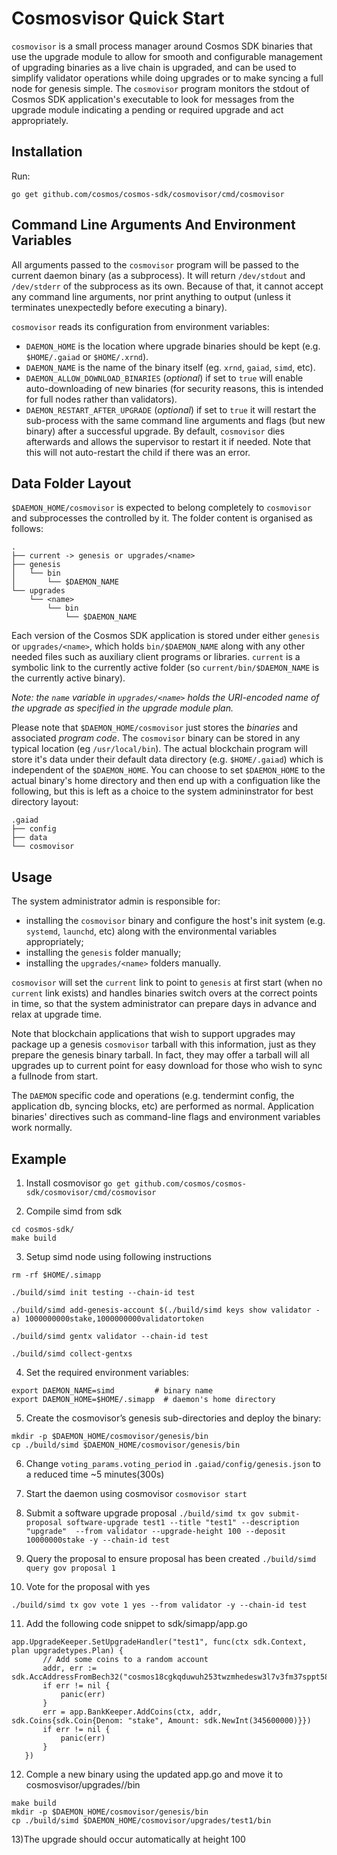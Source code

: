 # Cosmosvisor Quick Start

`cosmovisor` is a small process manager around Cosmos SDK binaries that use the upgrade module to allow
for smooth and configurable management of upgrading binaries as a live chain is upgraded, and can be
used to simplify validator operations while doing upgrades or to make syncing a full node for genesis
simple. The `cosmovisor` program monitors the stdout of Cosmos SDK application's executable to look for
messages from the upgrade module indicating a pending or required upgrade and act appropriately.

## Installation

Run:

`go get github.com/cosmos/cosmos-sdk/cosmovisor/cmd/cosmovisor`

## Command Line Arguments And Environment Variables

All arguments passed to the `cosmovisor` program will be passed to the current daemon binary (as a subprocess).
It will return `/dev/stdout` and `/dev/stderr` of the subprocess as its own. Because of that, it cannot accept
any command line arguments, nor print anything to output (unless it terminates unexpectedly before executing a
binary).

`cosmovisor` reads its configuration from environment variables:

* `DAEMON_HOME` is the location where upgrade binaries should be kept (e.g. `$HOME/.gaiad` or `$HOME/.xrnd`).
* `DAEMON_NAME` is the name of the binary itself (eg. `xrnd`, `gaiad`, `simd`, etc).
* `DAEMON_ALLOW_DOWNLOAD_BINARIES` (*optional*) if set to `true` will enable auto-downloading of new binaries
(for security reasons, this is intended for full nodes rather than validators).
* `DAEMON_RESTART_AFTER_UPGRADE` (*optional*) if set to `true` it will restart the sub-process with the same
command line arguments and flags (but new binary) after a successful upgrade. By default, `cosmovisor` dies
afterwards and allows the supervisor to restart it if needed. Note that this will not auto-restart the child
if there was an error.

## Data Folder Layout

`$DAEMON_HOME/cosmovisor` is expected to belong completely to `cosmovisor` and 
subprocesses the controlled by it. The folder content is organised as follows:

```
.
├── current -> genesis or upgrades/<name>
├── genesis
│   └── bin
│       └── $DAEMON_NAME
└── upgrades
    └── <name>
        └── bin
            └── $DAEMON_NAME
```

Each version of the Cosmos SDK application is stored under either `genesis` or `upgrades/<name>`, which holds `bin/$DAEMON_NAME`
along with any other needed files such as auxiliary client programs or libraries. `current` is a symbolic link to the currently
active folder (so `current/bin/$DAEMON_NAME` is the currently active binary).

*Note: the `name` variable in `upgrades/<name>` holds the URI-encoded name of the upgrade as specified in the upgrade module plan.*

Please note that `$DAEMON_HOME/cosmovisor` just stores the *binaries* and associated *program code*.
The `cosmovisor` binary can be stored in any typical location (eg `/usr/local/bin`). The actual blockchain
program will store it's data under their default data directory (e.g. `$HOME/.gaiad`) which is independent of
the `$DAEMON_HOME`. You can choose to set `$DAEMON_HOME` to the actual binary's home directory and then end up
with a configuation like the following, but this is left as a choice to the system admininstrator for best
directory layout:

```
.gaiad
├── config
├── data
└── cosmovisor
```

## Usage

The system administrator admin is responsible for:
* installing the `cosmovisor` binary and configure the host's init system (e.g. `systemd`, `launchd`, etc) along with the environmental variables appropriately;
* installing the `genesis` folder manually;
* installing the `upgrades/<name>` folders manually.

`cosmovisor` will set the `current` link to point to `genesis` at first start (when no `current` link exists) and handles
binaries switch overs at the correct points in time, so that the system administrator can prepare days in advance and relax at upgrade time.

Note that blockchain applications that wish to support upgrades may package up a genesis `cosmovisor` tarball with this information,
just as they prepare the genesis binary tarball. In fact, they may offer a tarball will all upgrades up to current point for easy download
for those who wish to sync a fullnode from start.

The `DAEMON` specific code and operations (e.g. tendermint config, the application db, syncing blocks, etc) are performed as normal.
Application binaries' directives such as command-line flags and environment variables work normally.

## Example

1) Install cosmovisor 
`go get github.com/cosmos/cosmos-sdk/cosmovisor/cmd/cosmovisor`

2) Compile simd from sdk
```
cd cosmos-sdk/
make build
```

3) Setup simd node using following instructions
```
rm -rf $HOME/.simapp

./build/simd init testing --chain-id test

./build/simd add-genesis-account $(./build/simd keys show validator -a) 1000000000stake,1000000000validatortoken

./build/simd gentx validator --chain-id test

./build/simd collect-gentxs
```

4) Set the required environment variables:
```
export DAEMON_NAME=simd         # binary name
export DAEMON_HOME=$HOME/.simapp  # daemon's home directory
```

5) Create the cosmovisor’s genesis sub-directories and deploy the binary:
```
mkdir -p $DAEMON_HOME/cosmovisor/genesis/bin
cp ./build/simd $DAEMON_HOME/cosmovisor/genesis/bin
```

6) Change `voting_params.voting_period` in `.gaiad/config/genesis.json` to a reduced time ~5 minutes(300s)

7) Start the daemon using cosmovisor
`cosmovisor start`

8) Submit a software upgrade proposal
`./build/simd tx gov submit-proposal software-upgrade test1 --title "test1" --description "upgrade"  --from validator --upgrade-height 100 --deposit 10000000stake -y --chain-id test`
 
9) Query the proposal to ensure proposal has been created
`./build/simd query gov proposal 1`
 
10) Vote for the proposal with yes

 `./build/simd tx gov vote 1 yes --from validator -y --chain-id test`
 
11) Add the following code snippet to sdk/simapp/app.go

 ```
 app.UpgradeKeeper.SetUpgradeHandler("test1", func(ctx sdk.Context, plan upgradetypes.Plan) {
		// Add some coins to a random account
		addr, err := sdk.AccAddressFromBech32("cosmos18cgkqduwuh253twzmhedesw3l7v3fm37sppt58")
		if err != nil {
			panic(err)
		}
		err = app.BankKeeper.AddCoins(ctx, addr, sdk.Coins{sdk.Coin{Denom: "stake", Amount: sdk.NewInt(345600000)}})
		if err != nil {
			panic(err)
		}
	})
```

12) Comple a new binary using the updated app.go and move it to cosmosvisor/upgrades/<upgrade name>/bin

```
make build
mkdir -p $DAEMON_HOME/cosmovisor/genesis/bin
cp ./build/simd $DAEMON_HOME/cosmovisor/upgrades/test1/bin
```

13)The upgrade should occur automatically at height 100
